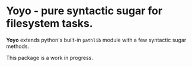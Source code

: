 # Yoyo - pure syntactic sugar for filesystem tasks.

**Yoyo** extends python's built-in `pathlib` module with a few syntactic sugar methods.

This package is a work in progress.
